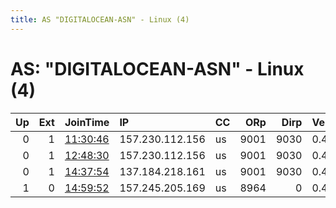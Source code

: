 ```yaml
---
title: AS "DIGITALOCEAN-ASN" - Linux (4)
---
```


# AS: "DIGITALOCEAN-ASN" - Linux (4)

|   Up |   Ext | JoinTime                                                                                              | IP              | CC   |   ORp |   Dirp | Version   | Contact          | Nickname    |   eFamMembers |
|-----:|------:|:------------------------------------------------------------------------------------------------------|:----------------|:-----|------:|-------:|:----------|:-----------------|:------------|--------------:|
|    0 |     1 | [11:30:46](https://nusenu.github.io/OrNetStats/w/relay/3E7E3EFBCE31B84C54D260987E0D26B37E40D846.html) | 157.230.112.156 | us   |  9001 |   9030 | 0.4.5.10  | None             | VektorT13   |             1 |
|    0 |     1 | [12:48:30](https://nusenu.github.io/OrNetStats/w/relay/3F78891D7D93564449FEB8B4D6E51D8FA4264DC5.html) | 157.230.112.156 | us   |  9001 |   9030 | 0.4.5.10  | None             | VektorT13   |             1 |
|    0 |     1 | [14:37:54](https://nusenu.github.io/OrNetStats/w/relay/2FEADB3CBE024EBDC265165CC6A031A8DF6B0DD1.html) | 137.184.218.161 | us   |  9001 |   9030 | 0.4.5.10  | None             | VGGG13      |             1 |
|    1 |     0 | [14:59:52](https://nusenu.github.io/OrNetStats/w/relay/423E107A7764360C5D5A6ECA0451A0772EF3A7D1.html) | 157.245.205.169 | us   |  8964 |      0 | 0.4.6.8   | public@gmail.com | myNiceRelay |             1 |

